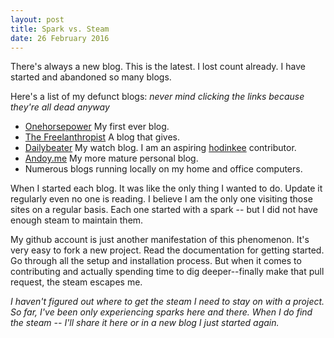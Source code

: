 ```yaml
---
layout: post
title: Spark vs. Steam
date: 26 February 2016
---
```


There's always a new blog. This is the latest. I lost count already. I have started and abandoned so many blogs. 

Here's a list of my defunct blogs: *never mind clicking the links because they're all dead anyway*

* [Onehorsepower](http://onehorsepower.blogspot.com) My first ever blog.
* [The Freelanthropist](http://thefreelanthropist.blogspot.com) A blog that gives.
* [Dailybeater](http://dailybeater.wordpress.com) My watch blog. I am an aspiring [hodinkee](http://hodinkee.com) contributor.
* [Andoy.me](http://andoy.me) My more mature personal blog.
* Numerous blogs running locally on my home and office computers.

When I started each blog. It was like the only thing I wanted to do. Update it regularly even no one is reading. I believe I am the only one visiting those sites on a regular basis. Each one started with a spark -- but I did not have enough steam to maintain them. 

My github account is just another manifestation of this phenomenon. It's very easy to fork a new project. Read the documentation for getting started. Go through all the setup and installation process. But when it comes to contributing and actually spending time to dig deeper--finally make that pull request, the steam escapes me.

*I haven't figured out where to get the steam I need to stay on with a project. So far, I've been only experiencing sparks here and there. When I do find the steam -- I'll share it here or in a new blog I just started again.*

